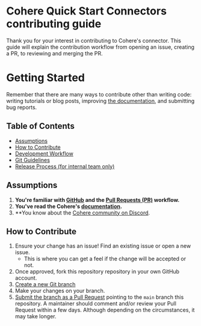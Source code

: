 # Cohere Quick Start Connectors contributing guide

Thank you for your interest in contributing to Cohere's connector. This guide will explain the contribution workflow from opening an issue, creating a PR, to reviewing and merging the PR.

# Getting Started

Remember that there are many ways to contribute other than writing code: writing tutorials or blog posts, improving [the documentation](https://docs.cohere.com), and submitting bug reports.

## Table of Contents

- [Assumptions](#assumptions)
- [How to Contribute](#how-to-contribute)
- [Development Workflow](#development-workflow)
- [Git Guidelines](#git-guidelines)
- [Release Process (for internal team only)](#release-process-for-internal-team-only)

## Assumptions

1. **You're familiar with [GitHub](https://github.com) and the [Pull Requests (PR)](https://help.github.com/en/github/collaborating-with-issues-and-pull-requests/about-pull-requests) workflow.**
2. **You've read the Cohere's [documentation](https://docs.cohere.com).**
3. \*\*You know about the [Cohere community on Discord](https://discord.com/invite/co-mmunity).

## How to Contribute

1. Ensure your change has an issue! Find an
   existing issue or open a new issue.
   - This is where you can get a feel if the change will be accepted or not.
2. Once approved, fork this repository repository in your own GitHub account.
3. [Create a new Git branch](https://help.github.com/en/github/collaborating-with-issues-and-pull-requests/creating-and-deleting-branches-within-your-repository)
4. Make your changes on your branch.
5. [Submit the branch as a Pull Request](https://help.github.com/en/github/collaborating-with-issues-and-pull-requests/creating-a-pull-request-from-a-fork) pointing to the `main` branch this repository. A maintainer should comment and/or review your Pull Request within a few days. Although depending on the circumstances, it may take longer.

